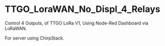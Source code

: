 # TTGO_LoraWAN_No_Displ_4_Relays
Control 4 Outputs, of TTGO LoRa V1, Using Node-Red Dashboard via LoRaWAN. 


For server using ChirpStack. 
